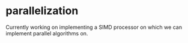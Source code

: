 # parallelization

Currently working on implementing a SIMD processor on which we can implement parallel algorithms on.